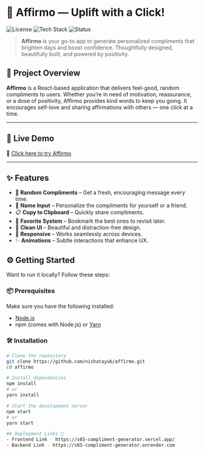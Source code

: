 # 🌟 Affirmo — Uplift with a Click!

![License](https://img.shields.io/badge/license-MIT-blue.svg)
![Tech Stack](https://img.shields.io/badge/Built%20with-React%20%2B%20TailwindCSS-informational)
![Status](https://img.shields.io/badge/status-Active-success)

> **Affirmo** is your go-to app to generate personalized compliments that brighten days and boost confidence. Thoughtfully designed, beautifully built, and powered by positivity.

## 🧠 Project Overview

**Affirmo** is a React-based application that delivers feel-good, random compliments to users. Whether you’re in need of motivation, reassurance, or a dose of positivity, Affirmo provides kind words to keep you going. It encourages self-love and sharing affirmations with others — one click at a time.

---

## 🔗 Live Demo

🎯 [Click here to try Affirmo](https://affirmo.vercel.app/)

---

## ✨ Features

- 🎲 **Random Compliments** – Get a fresh, encouraging message every time.
- 👤 **Name Input** – Personalize the compliments for yourself or a friend.
- 📋 **Copy to Clipboard** – Quickly share compliments.
- 💖 **Favorite System** – Bookmark the best ones to revisit later.
- 🌈 **Clean UI** – Beautiful and distraction-free design.
- 📱 **Responsive** – Works seamlessly across devices.
- ✨ **Animations** – Subtle interactions that enhance UX.

## ⚙️ Getting Started

Want to run it locally? Follow these steps:

### 📦 Prerequisites

Make sure you have the following installed:

- [Node.js](https://nodejs.org/)
- npm (comes with Node.js) or [Yarn](https://yarnpkg.com/)

### 🛠 Installation

```bash
# Clone the repository
git clone https://github.com/nishatayub/affirmo.git
cd affirmo

# Install dependencies
npm install
# or
yarn install

# Start the development server
npm start
# or
yarn start

## Deployment Links 🚀
- Frontend Link - https://s65-compliment-generator.vercel.app/
- Backend Link - https://s65-compliment-generator.onrender.com
